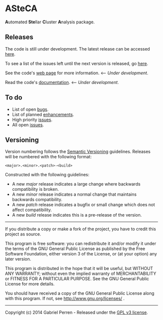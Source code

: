 # ASteCA

<b>A</b>utomated <b>Ste</b>llar <b>C</b>luster <b>A</b>nalysis package.

## Releases

The code is still under development. The latest release can be accessed [here][1].

To see a list of the issues left until the next version is released, go [here][2].

See the code's [web page][3] for more information. <-- *Under development*.

Read the code's [documentation][9]. <-- *Under development*.

## To do

* List of open [bugs][4].
* List of planned [enhancements][5].
* High priority [issues][6].
* All open [issues][7].

## Versioning

Version numbering follows the [Semantic Versioning][8] guidelines. Releases will be numbered
with the following format:

`<major>.<minor>.<patch>-<build>`

Constructed with the following guidelines:

* A new *major* release indicates a large change where backwards compatibility is broken.
* A new *minor* release indicates a normal change that maintains backwards compatibility.
* A new *patch* release indicates a bugfix or small change which does not affect compatibility.
* A new *build* release indicates this is a pre-release of the version.

***

If you distribute a copy or make a fork of the project, you have to credit this project as source.
	
This program is free software: you can redistribute it and/or modify it under the terms of the GNU General Public License as published by the Free Software Foundation, either version 3 of the License, or (at your option) any later version.
 
This program is distributed in the hope that it will be useful, but WITHOUT ANY WARRANTY; without even the implied warranty of MERCHANTABILITY or FITNESS FOR A PARTICULAR PURPOSE.  See the GNU General Public License for more details.
 
You should have received a copy of the GNU General Public License along with this program.  If not, see http://www.gnu.org/licenses/ .

***
 
Copyright (c) 2014 Gabriel Perren - Released under the [GPL v3 license](http://www.gnu.org/licenses/gpl-3.0.en.html).


[1]: https://github.com/Gabriel-p/asteca/releases/latest
[2]: https://github.com/Gabriel-p/asteca/milestones/v0.2.0
[3]: http://gabriel-p.github.io/asteca/
[4]: https://github.com/Gabriel-p/asteca/issues?q=is%3Aopen+is%3Aissue+label%3Abug
[5]: https://github.com/Gabriel-p/asteca/issues?q=is%3Aopen+is%3Aissue+label%3Aenhancement
[6]: https://github.com/Gabriel-p/asteca/issues?q=is%3Aopen+is%3Aissue+label%3Ap%3Ahigh
[7]: https://github.com/Gabriel-p/asteca/issues
[8]: http://semver.org/
[9]: http://asteca.rtfd.org/